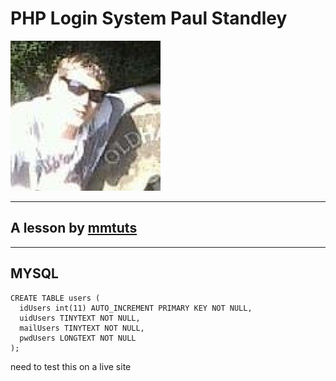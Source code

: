 # **PHP** Login System **Paul Standley**

![Profile Pick](img/profile.png)

---

## A lesson by [mmtuts](https://www.youtube.com/watch?v=LC9GaXkdxF8)

---

## MYSQL

```mysql
CREATE TABLE users (
  idUsers int(11) AUTO_INCREMENT PRIMARY KEY NOT NULL,
  uidUsers TINYTEXT NOT NULL,
  mailUsers TINYTEXT NOT NULL,
  pwdUsers LONGTEXT NOT NULL  
);
```

need to test this on a live site
